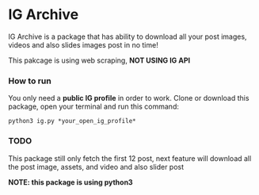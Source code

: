 # IG Archive

IG Archive is a package that has ability to download all your post images, videos and also slides images post in no time!

This pakcage is using web scraping, **NOT USING IG API**

### How to run

You only need a **public IG profile** in order to work. Clone or download this package, open your terminal and run this command:

```
python3 ig.py *your_open_ig_profile*
```

### TODO
This package still only fetch the first 12 post, next feature will download all the post image, assets, and video and also slider post

**NOTE: this package is using python3**